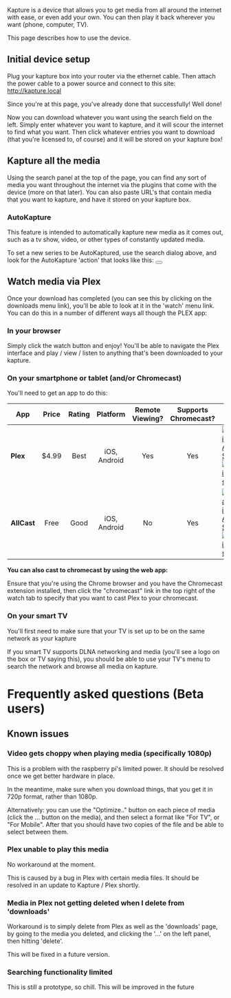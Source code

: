 Kapture is a device that allows you to get media from all around the internet with ease, or even add your own.  You can then play it back wherever you want (phone, computer, TV).

This page describes how to use the device.

## Initial device setup

Plug your kapture box into your router via the ethernet cable.  Then attach the power cable to a power source and connect to this site:  http://kapture.local  

Since you're at this page, you've already done that successfully! Well done!

Now you can download whatever you want using the search field on the left.  Simply enter whatever you want to kapture, and it will scour the internet to find what you want.  Then click whatever entries you want to download (that you're licensed to, of course) and it will be stored on your kapture box! 

## Kapture all the media

Using the search panel at the top of the page, you can find any sort of media you want throughout the internet via the plugins that come with the device (more on that later).  You can also paste URL's that contain media that you want to kapture, and have it stored on your kapture box.

### AutoKapture

This feature is intended to automatically kapture new media as it comes out, such as a tv show, video, or other types of constantly updated media.

To set a new series to be AutoKaptured, use the search dialog above, and look for the AutoKapture 'action' that looks like this: <button class="btn btn-sm btn-success"><i class="fa fa-refresh"></i></button>  

## Watch media via Plex 

Once your download has completed (you can see this by clicking on the downloads menu link), you'll be able to look at it in the 'watch' menu link.  You can do this in a number of different ways all though the PLEX app:

### In your browser

Simply click the watch button and enjoy!  You'll be able to navigate the Plex interface and play / view / listen to anything that's been downloaded to your kapture.

### On your smartphone or tablet (and/or Chromecast)

You'll need to get an app to do this:

[ios-app-store-logo]: https://devimages.apple.com.edgekey.net/app-store/marketing/guidelines/images/badge-download-on-the-app-store.svg "App store logo"
[google-play-logo]: https://play.google.com/intl/en_us/badges/images/badge_new.png "Google play link"

| App         | Price | Rating | Platform     | Remote Viewing? | Supports Chromecast? | Link |
| ----------- |:-----:|:------:|:------------:|:--------------:|:---------------------:| ---- |
| **Plex**    | $4.99 | Best   | iOS, Android | Yes            | Yes                   | [![Plex in iOS App Store][ios-app-store-logo]](https://play.google.com/store/apps/details?id=com.plexapp.android)  [![Plex in play store][google-play-logo]](https://play.google.com/store/apps/details?id=com.plexapp.android) |
| **AllCast** | Free  | Good   | iOS, Android | No             | Yes                   | [![Allcast in iOS App Store][ios-app-store-logo]](https://itunes.com/app/allcast-cast-photos-music) [](https://play.google.com/store/apps/details?id=com.koushikdutta.cast) [![Plex in play store][google-play-logo]](https://play.google.com/store/apps/details?id=com.koushikdutta.cast) |

**You can also cast to chromecast by using the web app:**

Ensure that you're using the Chrome browser and you have the Chromecast extension installed, then click the "chromecast" link in the top right of the watch tab to specify that you want to cast Plex to your chromecast.

### On your smart TV

You'll first need to make sure that your TV is set up to be on the same network as your kapture

If you smart TV supports DLNA networking and media (you'll see a logo on the box or TV saying this), you should be able to use your TV's menu to search the network and browse all media on kapture.


# Frequently asked questions (Beta users)


## Known issues

### Video gets choppy when playing media (specifically 1080p)

This is a problem with the raspberry pi's limited power.  It should be resolved once we get better hardware in place.

In the meantime, make sure when you download things, that you get it in 720p format, rather than 1080p.  

Alternatively: you can use the "Optimize.." button on each piece of media (click the ... button on the media), and then select a format like "For TV", or "For Mobile".  After that you should have two copies of the file and be able to select between them.

### Plex unable to play this media

No workaround at the moment.  

This is caused by a bug in Plex with certain media files.  It should be resolved in an update to Kapture / Plex shortly.


### Media in Plex not getting deleted when I delete from 'downloads'

Workaround is to simply delete from Plex as well as the 'downloads' page, by going to the media you deleted, and clicking the '...' on the left panel, then hitting 'delete'.

This will be fixed in a future version.

### Searching functionality limited

This is still a prototype, so chill.  This will be improved in the future
